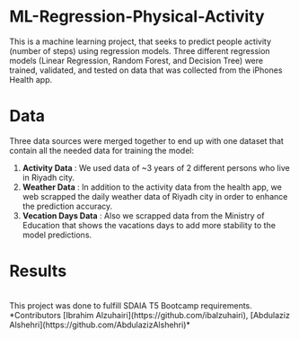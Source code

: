 # ML-Regression-Physical-Activity
This is a machine learning project, that seeks to predict people activity (number of steps) using regression models. Three different regression models (Linear Regression, Random Forest, and Decision Tree) were trained, validated, and tested on data that was collected from the iPhones Health app.

# Data
Three data sources were merged together to end up with one dataset that contain all the needed data for training the model:
1. **Activity Data** : We used data of ~3 years of 2 different persons who live in Riyadh city.
2. **Weather Data** : In addition to the activity data from the health app, we web scrapped the daily weather data of Riyadh city in order to enhance the prediction accuracy.
3. **Vecation Days Data** : Also we scrapped data from the Ministry of Education that shows the vacations days to add more stability to the model predictions.


# Results

</br>
This project was done to fulfill SDAIA T5 Bootcamp requirements.
*Contributors [Ibrahim Alzuhairi](https://github.com/ibalzuhairi), [Abdulaziz Alshehri](https://github.com/AbdulazizAlshehri)*


